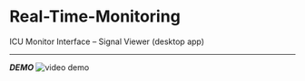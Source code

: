 # Real-Time-Monitoring
ICU Monitor Interface – Signal Viewer (desktop app)  

---  
_**DEMO**_
![video demo](./dsp_t1.gif)
